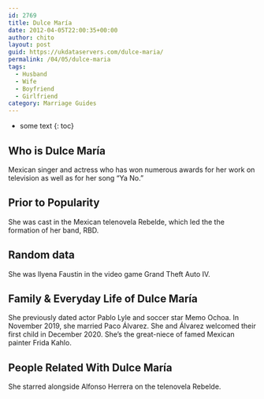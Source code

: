 ```yaml
---
id: 2769
title: Dulce María
date: 2012-04-05T22:00:35+00:00
author: chito
layout: post
guid: https://ukdataservers.com/dulce-maria/
permalink: /04/05/dulce-maria
tags:
  - Husband
  - Wife
  - Boyfriend
  - Girlfriend
category: Marriage Guides
---
```


* some text
{: toc}


## Who is  Dulce María
                  
                  
                  
Mexican singer and actress who has won numerous awards for her work on television as well as for her song &#8220;Ya No.&#8221;
                  
                
                
                
## Prior to Popularity 
                  
                  
                  
She was cast in the Mexican telenovela Rebelde, which led the the formation of her band, RBD.
                  
                
                
                
## Random data 
                  
                  
                  
She was llyena Faustin in the video game Grand Theft Auto IV.
                  
                
                
                
## Family & Everyday Life of Dulce María
                  
                  
                  
She previously dated actor Pablo Lyle and soccer star Memo Ochoa. In November 2019, she married Paco Álvarez. She and Álvarez welcomed their first child in December 2020. She&#8217;s the great-niece of famed Mexican painter Frida Kahlo.  
                  
                
                
                
## People Related With  Dulce María
                  
                  
                  
She starred alongside Alfonso Herrera on the telenovela Rebelde.
                  
                
              
            
          
          
          
    
    
  
